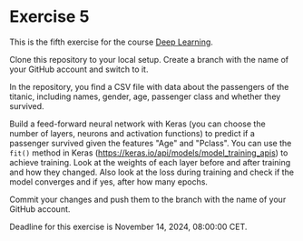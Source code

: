 # Exercise 5

This is the fifth exercise for the course [Deep Learning](https://lehre.idh.uni-koeln.de/lehrveranstaltungen/wintersemester-2024-2025/deep-learning/).

Clone this repository to your local setup. Create a branch with the name of your GitHub account and switch to it.

In the repository, you find a CSV file with data about the passengers of the titanic, including names, gender, age, passenger class and whether they survived. 

Build a feed-forward neural network with Keras (you can choose the number of layers, neurons and activation functions) to predict if a passenger survived given the features "Age" and "Pclass".
You can use the `fit()` method in Keras (https://keras.io/api/models/model_training_apis) to achieve training.
Look at the weights of each layer before and after training and how they changed.
Also look at the loss during training and check if the model converges and if yes, after how many epochs.

Commit your changes and push them to the branch with the name of your GitHub account.

Deadline for this exercise is November 14, 2024, 08:00:00 CET.